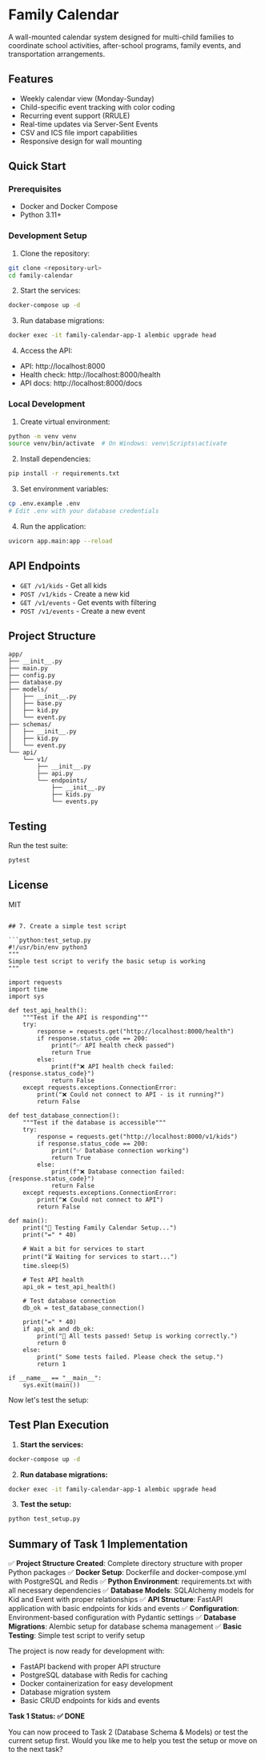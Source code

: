 # Family Calendar

A wall-mounted calendar system designed for multi-child families to coordinate school activities, after-school programs, family events, and transportation arrangements.

## Features

- Weekly calendar view (Monday-Sunday)
- Child-specific event tracking with color coding
- Recurring event support (RRULE)
- Real-time updates via Server-Sent Events
- CSV and ICS file import capabilities
- Responsive design for wall mounting

## Quick Start

### Prerequisites

- Docker and Docker Compose
- Python 3.11+

### Development Setup

1. Clone the repository:
```bash
git clone <repository-url>
cd family-calendar
```

2. Start the services:
```bash
docker-compose up -d
```

3. Run database migrations:
```bash
docker exec -it family-calendar-app-1 alembic upgrade head
```

4. Access the API:
- API: http://localhost:8000
- Health check: http://localhost:8000/health
- API docs: http://localhost:8000/docs

### Local Development

1. Create virtual environment:
```bash
python -m venv venv
source venv/bin/activate  # On Windows: venv\Scripts\activate
```

2. Install dependencies:
```bash
pip install -r requirements.txt
```

3. Set environment variables:
```bash
cp .env.example .env
# Edit .env with your database credentials
```

4. Run the application:
```bash
uvicorn app.main:app --reload
```

## API Endpoints

- `GET /v1/kids` - Get all kids
- `POST /v1/kids` - Create a new kid
- `GET /v1/events` - Get events with filtering
- `POST /v1/events` - Create a new event

## Project Structure

```
app/
├── __init__.py
├── main.py
├── config.py
├── database.py
├── models/
│   ├── __init__.py
│   ├── base.py
│   ├── kid.py
│   └── event.py
├── schemas/
│   ├── __init__.py
│   ├── kid.py
│   └── event.py
└── api/
    └── v1/
        ├── __init__.py
        ├── api.py
        └── endpoints/
            ├── __init__.py
            ├── kids.py
            └── events.py
```

## Testing

Run the test suite:
```bash
pytest
```

## License

MIT

```

## 7. Create a simple test script

```python:test_setup.py
#!/usr/bin/env python3
"""
Simple test script to verify the basic setup is working
"""

import requests
import time
import sys

def test_api_health():
    """Test if the API is responding"""
    try:
        response = requests.get("http://localhost:8000/health")
        if response.status_code == 200:
            print("✅ API health check passed")
            return True
        else:
            print(f"❌ API health check failed: {response.status_code}")
            return False
    except requests.exceptions.ConnectionError:
        print("❌ Could not connect to API - is it running?")
        return False

def test_database_connection():
    """Test if the database is accessible"""
    try:
        response = requests.get("http://localhost:8000/v1/kids")
        if response.status_code == 200:
            print("✅ Database connection working")
            return True
        else:
            print(f"❌ Database connection failed: {response.status_code}")
            return False
    except requests.exceptions.ConnectionError:
        print("❌ Could not connect to API")
        return False

def main():
    print("🧪 Testing Family Calendar Setup...")
    print("=" * 40)
    
    # Wait a bit for services to start
    print("⏳ Waiting for services to start...")
    time.sleep(5)
    
    # Test API health
    api_ok = test_api_health()
    
    # Test database connection
    db_ok = test_database_connection()
    
    print("=" * 40)
    if api_ok and db_ok:
        print("🎉 All tests passed! Setup is working correctly.")
        return 0
    else:
        print(" Some tests failed. Please check the setup.")
        return 1

if __name__ == "__main__":
    sys.exit(main())
```

Now let's test the setup:

## Test Plan Execution

1. **Start the services:**
```bash
docker-compose up -d
```

2. **Run database migrations:**
```bash
docker exec -it family-calendar-app-1 alembic upgrade head
```

3. **Test the setup:**
```bash
python test_setup.py
```

## Summary of Task 1 Implementation

✅ **Project Structure Created**: Complete directory structure with proper Python packages
✅ **Docker Setup**: Dockerfile and docker-compose.yml with PostgreSQL and Redis
✅ **Python Environment**: requirements.txt with all necessary dependencies
✅ **Database Models**: SQLAlchemy models for Kid and Event with proper relationships
✅ **API Structure**: FastAPI application with basic endpoints for kids and events
✅ **Configuration**: Environment-based configuration with Pydantic settings
✅ **Database Migrations**: Alembic setup for database schema management
✅ **Basic Testing**: Simple test script to verify setup

The project is now ready for development with:
- FastAPI backend with proper API structure
- PostgreSQL database with Redis for caching
- Docker containerization for easy development
- Database migration system
- Basic CRUD endpoints for kids and events

**Task 1 Status: ✅ DONE**

You can now proceed to Task 2 (Database Schema & Models) or test the current setup first. Would you like me to help you test the setup or move on to the next task? 